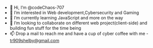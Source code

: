 - 👋 Hi, I’m @codeChaos-707
- 👀 I’m interested in Web development,Cybersecurity and Gaming
- 🌱 I’m currently learning JavaScript and more on the way 
- 💞️ I’m looking to collaborate on different web project(client-side) and building fun stuff for the time being
- 📫 Drop a mail to reach me and have a cup of cyber coffee with me - tr909shelby@gmail.com

<!---
codeChaos-707/codeChaos-707 is a ✨ special ✨ repository because its `README.md` (this file) appears on your GitHub profile.
You can click the Preview link to take a look at your changes.
--->

